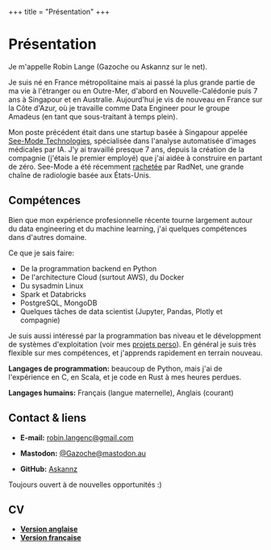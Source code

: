 +++
title = "Présentation"
+++

# Présentation

Je m'appelle Robin Lange (Gazoche ou Askannz sur le net).

Je suis né en France métropolitaine mais ai passé la plus grande partie de ma vie à l'étranger ou en Outre-Mer, d'abord en Nouvelle-Calédonie puis 7 ans à Singapour et en Australie. Aujourd'hui je vis de nouveau en France sur la Côte d'Azur, où je travaille comme Data Engineer pour le groupe Amadeus (en tant que sous-traitant à temps plein).

Mon poste précédent était dans une startup basée à Singapour appelée [See-Mode Technologies](https://www.see-mode.com/), spécialisée dans l'analyse automatisée d'images médicales par IA. J'y ai travaillé presque 7 ans, depuis la création de la compagnie (j'étais le premier employé) que j'ai aidée à construire en partant de zéro. See-Mode a été récemment [rachetée](https://www.radnet.com/about-radnet/news/radnet-inc-acquires-see-mode-technologies-for-innovation-in-ai-powered-ultrasound-diagnostics) par RadNet, une grande chaîne de radiologie basée aux États-Unis.

## Compétences

Bien que mon expérience profesionnelle récente tourne largement autour du data engineering et du machine learning, j'ai quelques compétences dans d'autres domaine.

Ce que je sais faire:
* De la programmation backend en Python
* De l'architecture Cloud (surtout AWS), du Docker
* Du sysadmin Linux
* Spark et Databricks
* PostgreSQL, MongoDB
* Quelques tâches de data scientist (Jupyter, Pandas, Plotly et compagnie)

Je suis aussi intéressé par la programmation bas niveau et le développment de systèmes d'exploitation (voir mes [projets perso](/fr/projects)). En général je suis très flexible sur mes compétences, et j'apprends rapidement en terrain nouveau.

**Langages de programmation:** beaucoup de Python, mais j'ai de l'expérience en C, en Scala, et je code en Rust à mes heures perdues.

**Langages humains:** Français (langue maternelle), Anglais (courant)


## Contact & liens

* **E-mail:** [robin.langenc@gmail.com](mailto:robin.langenc@gmail.com)

* **Mastodon:**  [@Gazoche@mastodon.au](https://mastodon.au/@Gazoche)

* **GitHub:**  [Askannz](https://github.com/Askannz)

Toujours ouvert à de nouvelles opportunités :)


## CV

* [**Version anglaise**](RobinLange_CV_en.pdf)
* [**Version française**](RobinLange_CV_fr.pdf)
